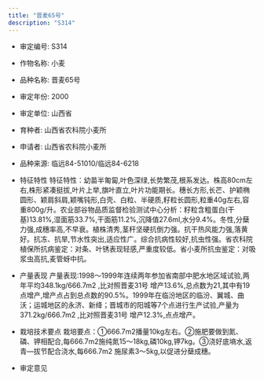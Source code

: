 ```yaml
---
title: "晋麦65号"
description: "S314"
---
```

* 审定编号:  S314

*  作物名称:  小麦

*  品种名称:  晋麦65号

*  审定年份:  2000

*  审定单位:  山西省

* 育种者:  山西省农科院小麦所

*  申请者:  山西省农科院小麦所

*  品种来源:  临远84-51010/临远84-6218

*  特征特性
特征特性：幼苗半匍匐,叶色深绿,长势繁茂,根系发达。株高80cm左右,株形紧凑挺拔,叶片上举,旗叶直立,叶片功能期长。穗长方形,长芒、护颖椭圆形、颖肩斜肩,颖嘴钝形,白壳、白粒、半硬质,籽粒长圆形,粒重40g左右,容重800g/升。农业部谷物品质监督检验测试中心分析：籽粒含粗蛋白(干基)13.81%,湿面筋33.7%,干面筋11.2%,沉降值27.6ml,水分9.4%。冬性,分蘖力强,成穗率高,不早衰。植株清秀,茎秆坚硬抗倒力强。抗干热风能力强,落黄好。抗冻、抗旱,节水性突出,适应性广。综合抗病性较好,抗虫性强。省农科院植保所抗病鉴定：对条、叶锈表现轻感,严重度较低。省小麦所抗虫鉴定：对吸浆虫高抗,麦管蚜中抗。

*  产量表现
产量表现:1998～1999年连续两年参加省南部中肥水地区域试验,两年平均348.1kg/666.7m2 ,比对照晋麦31号 增产13.6%,总点数为21,其中有19点增产,增产点占到总点数的90.5%。1999年在临汾地区的临汾、翼城、曲沃；运城地区的永济、新绛；晋城市的阳城等7个点进行生产试验,产量为371.2kg/666.7m2 ,比对照晋麦31号 增产12.3%,点点增产。

*  栽培技术要点
栽培要点：①666.7m2播量10kg左右。②施肥要做到氮、磷、钾相配合,每666.7m2施纯氮15～18kg,磷10kg,钾7kg。③浇好底墒水,返青—拔节配合浇水,每666.7m2   施尿素3～5kg,以促进分蘖成穗。

*  审定意见

